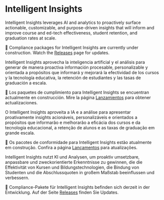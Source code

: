 # Intelligent Insights

<div class="lang EN">

Intelligent Insights leverages AI and analytics to proactively surface actionable, customizable, and purpose-driven insights that will inform and improve course and ed-tech effectiveness, student retention, and graduation rates at scale.

🚧 Compliance packages for Intelligent Insights are currently under construction.  Watch the [Releases](https://inst.bid/#/releases) page for updates.

</div>
<div class="lang ES_LA">

Intelligent Insights aprovecha la inteligencia artificial y el análisis para generar de manera proactiva información procesable, personalizable y orientada a propósitos que informará y mejorará la efectividad de los cursos y la tecnología educativa, la retención de estudiantes y las tasas de graduación a escala.

🚧 Los paquetes de cumplimiento para Intelligent Insights se encuentran actualmente en construcción. Mire la página [Lanzamientos](https://inst.bid/#/releases/es) para obtener actualizaciones.

</div>
<div class="lang PT_BR">

O Intelligent Insights aproveita a IA e a análise para apresentar proativamente insights acionáveis, personalizáveis ​​e orientados a propósitos que informarão e melhorarão a eficácia dos cursos e da tecnologia educacional, a retenção de alunos e as taxas de graduação em grande escala.

🚧 Os pacotes de conformidade para Intelligent Insights estão atualmente em construção. Confira a página [Lançamentos](https://inst.bid/#/releases/pt) para atualizações.

</div>
<div class="lang DE">

Intelligent Insights nutzt KI und Analysen, um proaktiv umsetzbare, anpassbare und zweckorientierte Erkenntnisse zu gewinnen, die die Effektivität von Kursen und Bildungstechnologien, die Bindung von Studenten und die Abschlussquoten in großem Maßstab beeinflussen und verbessern.

🚧 Compliance-Pakete für Intelligent Insights befinden sich derzeit in der Entwicklung. Auf der Seite [Releases](https://inst.bid/#/releases/de) finden Sie Updates.

</div>
